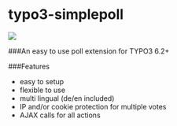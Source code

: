 # typo3-simplepoll

<a href="https://codeclimate.com/github/pixelink/typo3-simplepoll"><img src="https://codeclimate.com/github/pixelink/typo3-simplepoll/badges/gpa.svg" /></a>

###An easy to use poll extension for TYPO3 6.2+

###Features
* easy to setup
* flexible to use
* multi lingual (de/en included)
* IP and/or cookie protection for multiple votes
* AJAX calls for all actions
